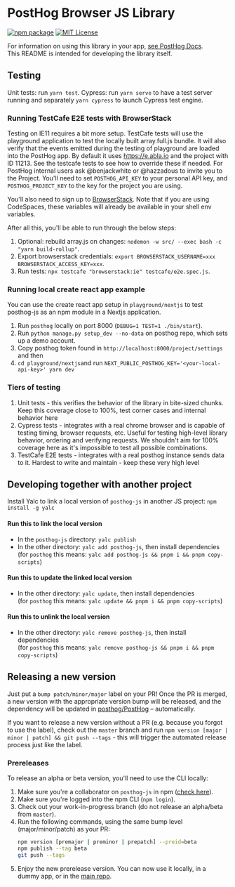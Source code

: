 # PostHog Browser JS Library

[![npm package](https://img.shields.io/npm/v/posthog-js?style=flat-square)](https://www.npmjs.com/package/posthog-js)
[![MIT License](https://img.shields.io/badge/License-MIT-red.svg?style=flat-square)](https://opensource.org/licenses/MIT)

For information on using this library in your app, [see PostHog Docs](https://posthog.com/docs/libraries/js).  
This README is intended for developing the library itself.

## Testing

Unit tests: run `yarn test`.
Cypress: run `yarn serve` to have a test server running and separately `yarn cypress` to launch Cypress test engine.

### Running TestCafe E2E tests with BrowserStack

Testing on IE11 requires a bit more setup. TestCafe tests will use the
playground application to test the locally built array.full.js bundle. It will
also verify that the events emitted during the testing of playground are loaded
into the PostHog app. By default it uses https://e.abla.io and the
project with ID 11213. See the testcafe tests to see how to override these if
needed. For PostHog internal users ask @benjackwhite or @hazzadous to invite you
to the Project. You'll need to set `POSTHOG_API_KEY` to your personal API key, and
`POSTHOG_PROJECT_KEY` to the key for the project you are using.

You'll also need to sign up to [BrowserStack](https://www.browserstack.com/).
Note that if you are using CodeSpaces, these variables will already be available
in your shell env variables.

After all this, you'll be able to run through the below steps:

1. Optional: rebuild array.js on changes: `nodemon -w src/ --exec bash -c "yarn build-rollup"`.
1. Export browserstack credentials: `export BROWSERSTACK_USERNAME=xxx BROWSERSTACK_ACCESS_KEY=xxx`.
1. Run tests: `npx testcafe "browserstack:ie" testcafe/e2e.spec.js`.

### Running local create react app example

You can use the create react app setup in `playground/nextjs` to test posthog-js as an npm module in a Nextjs application.

1. Run `posthog` locally on port 8000 (`DEBUG=1 TEST=1 ./bin/start`).
2. Run `python manage.py setup_dev --no-data` on posthog repo, which sets up a demo account.
3. Copy posthog token found in `http://localhost:8000/project/settings` and then
4. `cd playground/nextjs`and run `NEXT_PUBLIC_POSTHOG_KEY='<your-local-api-key>' yarn dev`

### Tiers of testing

1. Unit tests - this verifies the behavior of the library in bite-sized chunks. Keep this coverage close to 100%, test corner cases and internal behavior here
2. Cypress tests - integrates with a real chrome browser and is capable of testing timing, browser requests, etc. Useful for testing high-level library behavior, ordering and verifying requests. We shouldn't aim for 100% coverage here as it's impossible to test all possible combinations.
3. TestCafe E2E tests - integrates with a real posthog instance sends data to it. Hardest to write and maintain - keep these very high level

## Developing together with another project

Install Yalc to link a local version of `posthog-js` in another JS project: `npm install -g yalc` 

#### Run this to link the local version

- In the `posthog-js` directory: `yalc publish`
- In the other directory: `yalc add posthog-js`, then install dependencies  
  (for `posthog` this means: `yalc add posthog-js && pnpm i && pnpm copy-scripts`)

#### Run this to update the linked local version

- In the other directory: `yalc update`, then install dependencies  
  (for `posthog` this means: `yalc update && pnpm i && pnpm copy-scripts`)

#### Run this to unlink the local version

- In the other directory: `yalc remove posthog-js`, then install dependencies  
  (for `posthog` this means: `yalc remove posthog-js && pnpm i && pnpm copy-scripts`)

## Releasing a new version

Just put a `bump patch/minor/major` label on your PR! Once the PR is merged, a new version with the appropriate version bump will be released, and the dependency will be updated in [posthog/PostHog](https://github.com/posthog/PostHog) – automatically.
 
If you want to release a new version without a PR (e.g. because you forgot to use the label), check out the `master` branch and run `npm version [major | minor | patch] && git push --tags` - this will trigger the automated release process just like the label.

### Prereleases

To release an alpha or beta version, you'll need to use the CLI locally:

1. Make sure you're a collaborator on `posthog-js` in npm ([check here](https://www.npmjs.com/package/posthog-js)).
2. Make sure you're logged into the npm CLI (`npm login`).
3. Check out your work-in-progress branch (do not release an alpha/beta from `master`).
4. Run the following commands, using the same bump level (major/minor/patch) as your PR:
    ```bash
    npm version [premajor | preminor | prepatch] --preid=beta
    npm publish --tag beta
    git push --tags
    ```
5. Enjoy the new prerelease version. You can now use it locally, in a dummy app, or in the [main repo](https://github.com/posthog/PostHog).
